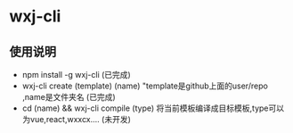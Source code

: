 # wxj-cli


## 使用说明
- npm install -g wxj-cli (已完成)
- wxj-cli create (template) (name) "template是github上面的user/repo ,name是文件夹名 (已完成)
- cd (name) && wxj-cli compile (type) 将当前模板编译成目标模板,type可以为vue,react,wxxcx.... (未开发)